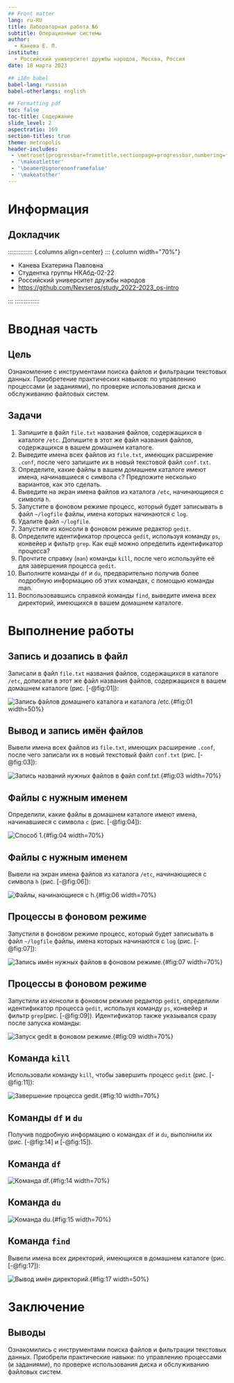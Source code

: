 ```yaml
---
## Front matter
lang: ru-RU
title: Лабораторная работа №6
subtitle: Операционные системы
author:
  - Канева Е. П.
institute:
  - Российский университет дружбы народов, Москва, Россия
date: 18 марта 2023

## i18n babel
babel-lang: russian
babel-otherlangs: english

## Formatting pdf
toc: false
toc-title: Содержание
slide_level: 2
aspectratio: 169
section-titles: true
theme: metropolis
header-includes:
 - \metroset{progressbar=frametitle,sectionpage=progressbar,numbering=fraction}
 - '\makeatletter'
 - '\beamer@ignorenonframefalse'
 - '\makeatother'
---
```


# Информация

## Докладчик

:::::::::::::: {.columns align=center}
::: {.column width="70%"}

  * Канева Екатерина Павловна
  * Студентка группы НКАбд-02-22
  * Российский университет дружбы народов
  * <https://github.com/Nevseros/study_2022-2023_os-intro>

:::
::::::::::::::

# Вводная часть

## Цель

Ознакомление с инструментами поиска файлов и фильтрации текстовых данных. Приобретение практических навыков: по управлению процессами (и заданиями), по проверке использования диска и обслуживанию файловых систем.

## Задачи

1. Запишите в файл `file.txt` названия файлов, содержащихся в каталоге `/etc`. Допишите в этот же файл названия файлов, содержащихся в вашем домашнем каталоге.
2. Выведите имена всех файлов из `file.txt`, имеющих расширение `.conf`, после чего запишите их в новый текстовой файл `conf.txt`.
3. Определите, какие файлы в вашем домашнем каталоге имеют имена, начинавшиеся с символа `c`? Предложите несколько вариантов, как это сделать.
4. Выведите на экран имена файлов из каталога `/etc`, начинающиеся с символа `h`.
5. Запустите в фоновом режиме процесс, который будет записывать в файл `~/logfile` файлы, имена которых начинаются с `log`.
6. Удалите файл `~/logfile`.
7. Запустите из консоли в фоновом режиме редактор `gedit`.
8. Определите идентификатор процесса `gedit`, используя команду `ps`, конвейер и фильтр `grep`. Как ещё можно определить идентификатор процесса?
9. Прочтите справку (`man`) команды `kill`, после чего используйте её для завершения процесса `gedit`.
10. Выполните команды `df` и `du`, предварительно получив более подробную информацию об этих командах, с помощью команды man.
11. Воспользовавшись справкой команды `find`, выведите имена всех директорий, имеющихся в вашем домашнем каталоге.

# Выполнение работы

## Запись и дозапись в файл

Записали в файл `file.txt` названия файлов, содержащихся в каталоге `/etc`, дописали в этот же файл названия файлов, содержащихся в вашем домашнем каталоге (рис. [-@fig:01]):

![Запись файлов домашнего каталога и каталога `/etc`.](image/01.png){#fig:01 width=50%}

## Вывод и запись имён файлов

Вывели имена всех файлов из `file.txt`, имеющих расширение `.conf`, после чего записали их в новый текстовый файл `conf.txt` (рис. [-@fig:03]):

![Запись названий нужных файлов в файл `conf.txt`.](image/03.png){#fig:03 width=70%}

## Файлы с нужным именем

Определили, какие файлы в домашнем каталоге имеют имена, начинавшиеся с символа `c` (рис. [-@fig:04]):

![Способ 1.](image/04.png){#fig:04 width=70%}

## Файлы с нужным именем

Вывели на экран имена файлов из каталога `/etc`, начинающиеся с символа `h` (рис. [-@fig:06]):

![Файлы, начинающиеся с `h`.](image/06.png){#fig:06 width=70%}

## Процессы в фоновом режиме

Запустили в фоновом режиме процесс, который будет записывать в файл `~/logfile` файлы, имена которых начинаются с `log` (рис. [-@fig:07]):

![Запись имён нужных файлов в фоновом режиме.](image/07.png){#fig:07 width=70%}

## Процессы в фоновом режиме

Запустили из консоли в фоновом режиме редактор `gedit`, определили идентификатор процесса `gedit`, используя команду `ps`, конвейер и фильтр `grep`(рис. [-@fig:09]). Идентификатор также указывался сразу после запуска команды:

![Запуск `gedit` в фоновом режиме.](image/09.png){#fig:09 width=70%}

## Команда `kill`

Использовали команду `kill`, чтобы завершить процесс `gedit` (рис. [-@fig:11]):

![Завершение процесса `gedit`.](image/11.png){#fig:10 width=70%}

## Команды `df` и `du`

Получив подробную информацию о командах `df` и `du`, выполнили их (рис. [-@fig:14] и [-@fig:15]).

## Команда `df`

![Команда `df`.](image/14.png){#fig:14 width=70%}

## Команда `du`

![Команда `du`.](image/15.png){#fig:15 width=70%}

## Команда `find`

Вывели имена всех директорий, имеющихся в домашнем каталоге (рис. [-@fig:17]):

![Вывод имён директорий.](image/17.png){#fig:17 width=50%}

# Заключение

## Выводы

Ознакомились с инструментами поиска файлов и фильтрации текстовых данных. Приобрели практические навыки: по управлению процессами (и заданиями), по проверке использования диска и обслуживанию файловых систем.
